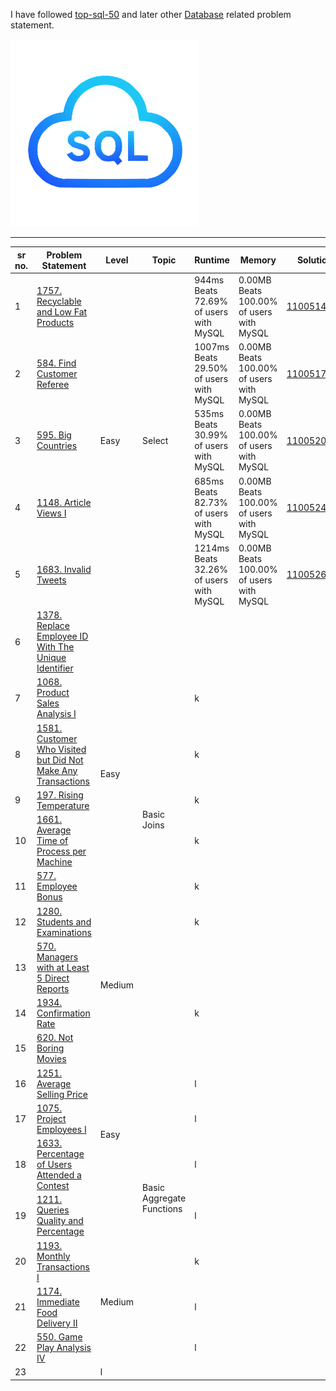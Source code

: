 I have followed [top-sql-50](https://leetcode.com/studyplan/top-sql-50/) and later other [Database](https://leetcode.com/problemset/database/) related problem statement.

<img src="../../images/sql badge leetcode 50.png">

------------------------
sr no. | Problem Statement | Level | Topic | Runtime | Memory | Solution
--|--|--|---|---|---|---|
1|[1757. Recyclable and Low Fat Products](https://leetcode.com/problems/recyclable-and-low-fat-products/?envType=study-plan-v2&envId=top-sql-50) <td rowspan=5>Easy<td rowspan=5>Select|944ms Beats 72.69% of users with MySQL|0.00MB Beats 100.00% of users with MySQL|[1100514038](https://leetcode.com/problems/recyclable-and-low-fat-products/submissions/1100514038/?envType=study-plan-v2&envId=top-sql-50)
2|[584. Find Customer Referee](https://leetcode.com/problems/find-customer-referee/?envType=study-plan-v2&envId=top-sql-50)| 1007ms Beats 29.50% of users with MySQL|0.00MB Beats 100.00% of users with MySQL|[1100517328](https://leetcode.com/problems/find-customer-referee/submissions/1100517328/?envType=study-plan-v2&envId=top-sql-50)
3|[595. Big Countries](https://leetcode.com/problems/big-countries/?envType=study-plan-v2&envId=top-sql-50)| 535ms Beats 30.99% of users with MySQL|0.00MB Beats 100.00% of users with MySQL|[1100520260](https://leetcode.com/problems/big-countries/submissions/1100520260/?envType=study-plan-v2&envId=top-sql-50)
4|[1148. Article Views I](https://leetcode.com/problems/article-views-i/?envType=study-plan-v2&envId=top-sql-50)| 685ms Beats 82.73% of users with MySQL|0.00MB Beats 100.00% of users with MySQL|[1100524427](https://leetcode.com/problems/article-views-i/submissions/1100524427/?envType=study-plan-v2&envId=top-sql-50)
5|[1683. Invalid Tweets](https://leetcode.com/problems/invalid-tweets/?envType=study-plan-v2&envId=top-sql-50)|1214ms Beats 32.26% of users with MySQL|0.00MB Beats 100.00% of users with MySQL|[1100526470](https://leetcode.com/problems/invalid-tweets/submissions/1100526470/?envType=study-plan-v2&envId=top-sql-50)
6|[1378. Replace Employee ID With The Unique Identifier](https://leetcode.com/problems/replace-employee-id-with-the-unique-identifier/?envType=study-plan-v2&envId=top-sql-50)<td rowspan=7>Easy<td rowspan=9>Basic Joins|
7|[1068. Product Sales Analysis I](https://leetcode.com/problems/product-sales-analysis-i/?envType=study-plan-v2&envId=top-sql-50)|k
8|[1581. Customer Who Visited but Did Not Make Any Transactions](https://leetcode.com/problems/customer-who-visited-but-did-not-make-any-transactions/?envType=study-plan-v2&envId=top-sql-50)|k
9|[197. Rising Temperature](https://leetcode.com/problems/rising-temperature/?envType=study-plan-v2&envId=top-sql-50)|k
10|[1661. Average Time of Process per Machine](https://leetcode.com/problems/average-time-of-process-per-machine/?envType=study-plan-v2&envId=top-sql-50)|k
11|[577. Employee Bonus](https://leetcode.com/problems/employee-bonus/?envType=study-plan-v2&envId=top-sql-50)|k
12|[1280. Students and Examinations](https://leetcode.com/problems/students-and-examinations/?envType=study-plan-v2&envId=top-sql-50)|k
13|[570. Managers with at Least 5 Direct Reports](https://leetcode.com/problems/managers-with-at-least-5-direct-reports/?envType=study-plan-v2&envId=top-sql-50)<td rowspan=2>Medium
14|[1934. Confirmation Rate](https://leetcode.com/problems/confirmation-rate/?envType=study-plan-v2&envId=top-sql-50)|k
15|[620. Not Boring Movies](https://leetcode.com/problems/not-boring-movies/?envType=study-plan-v2&envId=top-sql-50)<td rowspan=5>Easy<td rowspan=8>Basic Aggregate Functions|
16|[1251. Average Selling Price](https://leetcode.com/problems/average-selling-price/?envType=study-plan-v2&envId=top-sql-50)|l
17|[1075. Project Employees I](https://leetcode.com/problems/project-employees-i/?envType=study-plan-v2&envId=top-sql-50)|l
18|[1633. Percentage of Users Attended a Contest](https://leetcode.com/problems/percentage-of-users-attended-a-contest/?envType=study-plan-v2&envId=top-sql-50)|l
19|[1211. Queries Quality and Percentage](https://leetcode.com/problems/queries-quality-and-percentage/?envType=study-plan-v2&envId=top-sql-50)|l
20|[1193. Monthly Transactions I](https://leetcode.com/problems/monthly-transactions-i/?envType=study-plan-v2&envId=top-sql-50)<td rowspan=3>Medium|k
21|[1174. Immediate Food Delivery II](https://leetcode.com/problems/immediate-food-delivery-ii/?envType=study-plan-v2&envId=top-sql-50)|l
22|[550. Game Play Analysis IV](https://leetcode.com/problems/game-play-analysis-iv/?envType=study-plan-v2&envId=top-sql-50)|l
23|[]()|l
